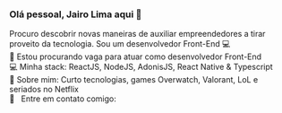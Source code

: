 ### Olá pessoal, Jairo Lima aqui 👋

Procuro descobrir novas maneiras de auxiliar empreendedores a tirar proveito da tecnologia. Sou um desenvolvedor Front-End 💻
<br/>
👀 Estou procurando vaga para atuar como desenvolvedor Front-End
<br/>
💻 Minha stack: ReactJS, NodeJS, AdonisJS, React Native & Typescript
<br/>
💬 Sobre mim: Curto tecnologias, games Overwatch, Valorant, LoL e seriados no Netflix
 <br/> 
:email: &nbsp; Entre em contato comigo:


